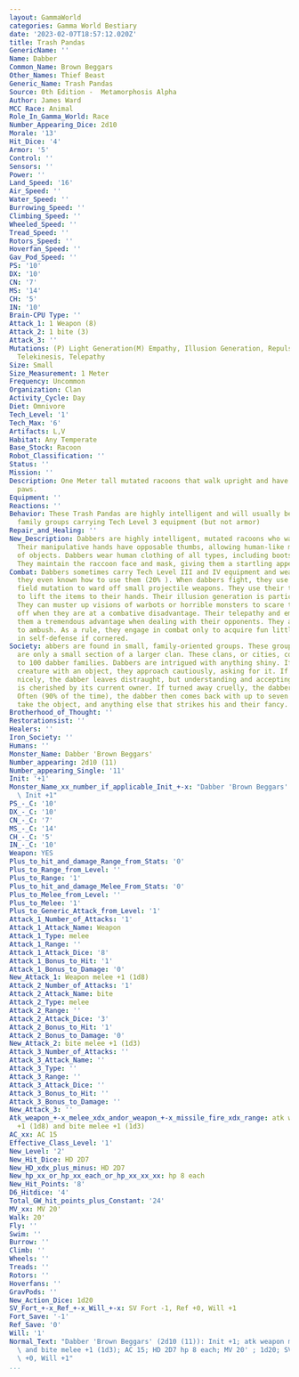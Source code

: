 ```yaml
---
layout: GammaWorld
categories: Gamma World Bestiary
date: '2023-02-07T18:57:12.020Z'
title: Trash Pandas
GenericName: ''
Name: Dabber
Common_Name: Brown Beggars
Other_Names: Thief Beast
Generic_Name: Trash Pandas
Source: 0th Edition -  Metamorphosis Alpha
Author: James Ward
MCC Race: Animal
Role_In_Gamma_World: Race
Number_Appearing_Dice: 2d10
Morale: '13'
Hit_Dice: '4'
Armor: '5'
Control: ''
Sensors: ''
Power: ''
Land_Speed: '16'
Air_Speed: ''
Water_Speed: ''
Burrowing_Speed: ''
Climbing_Speed: ''
Wheeled_Speed: ''
Tread_Speed: ''
Rotors_Speed: ''
Hoverfan_Speed: ''
Gav_Pod_Speed: ''
PS: '10'
DX: '10'
CN: '7'
MS: '14'
CH: '5'
IN: '10'
Brain-CPU Type: ''
Attack_1: 1 Weapon (8)
Attack_2: 1 bite (3)
Attack_3: ''
Mutations: (P) Light Generation(M) Empathy, Illusion Generation, Repulsion Field,
  Telekinesis, Telepathy
Size: Small
Size_Measurement: 1 Meter
Frequency: Uncommon
Organization: Clan
Activity_Cycle: Day
Diet: Omnivore
Tech_Level: '1'
Tech_Max: '6'
Artifacts: L,V
Habitat: Any Temperate
Base_Stock: Racoon
Robot_Classification: ''
Status: ''
Mission: ''
Description: One Meter tall mutated racoons that walk upright and have manipulative
  paws.
Equipment: ''
Reactions: ''
Behavior: These Trash Pandas are highly intelligent and will usually be found in small
  family groups carrying Tech Level 3 equipment (but not armor)
Repair_and_Healing: ''
New_Description: Dabbers are highly intelligent, mutated racoons who walk upright.
  Their manipulative hands have opposable thumbs, allowing human-like manipulation
  of objects. Dabbers wear human clothing of all types, including boots and shoes.
  They maintain the raccoon face and mask, giving them a startling appearance.
Combat: Dabbers sometimes carry Tech Level III and IV equipment and weapons. Occasionally,
  they even known how to use them (20% ). When dabbers fight, they use their Repulsion
  field mutation to ward off small projectile weapons. They use their telekinesis
  to lift the items to their hands. Their illusion generation is particularly strong.
  They can muster up visions of warbots or horrible monsters to scare their opponents
  off when they are at a combative disadvantage. Their telepathy and empathy give
  them a tremendous advantage when dealing with their opponents. They are almost impossible
  to ambush. As a rule, they engage in combat only to acquire fun little baubles or
  in self-defense if cornered.
Society: abbers are found in small, family-oriented groups. These groups, in turn,
  are only a small section of a larger clan. These clans, or cities, consist of up
  to 100 dabber families. Dabbers are intrigued with anything shiny. If they see another
  creature with an object, they approach cautiously, asking for it. If turned down
  nicely, the dabber leaves distraught, but understanding and accepting that the object
  is cherished by its current owner. If turned away cruelly, the dabber runs away.
  Often (90% of the time), the dabber then comes back with up to seven friends to
  take the object, and anything else that strikes his and their fancy.
Brotherhood_of_Thought: ''
Restorationsist: ''
Healers: ''
Iron_Society: ''
Humans: ''
Monster_Name: Dabber 'Brown Beggars'
Number_appearing: 2d10 (11)
Number_appearing_Single: '11'
Init: '+1'
Monster_Name_xx_number_if_applicable_Init_+-x: "Dabber 'Brown Beggars' (2d10 (11)):\
  \ Init +1"
PS_-_C: '10'
DX_-_C: '10'
CN_-_C: '7'
MS_-_C: '14'
CH_-_C: '5'
IN_-_C: '10'
Weapon: YES
Plus_to_hit_and_damage_Range_from_Stats: '0'
Plus_to_Range_from_Level: ''
Plus_to_Range: '1'
Plus_to_hit_and_damage_Melee_From_Stats: '0'
Plus_to_Melee_from_Level: ''
Plus_to_Melee: '1'
Plus_to_Generic_Attack_from_Level: '1'
Attack_1_Number_of_Attacks: '1'
Attack_1_Attack_Name: Weapon
Attack_1_Type: melee
Attack_1_Range: ''
Attack_1_Attack_Dice: '8'
Attack_1_Bonus_to_Hit: '1'
Attack_1_Bonus_to_Damage: '0'
New_Attack_1: Weapon melee +1 (1d8)
Attack_2_Number_of_Attacks: '1'
Attack_2_Attack_Name: bite
Attack_2_Type: melee
Attack_2_Range: ''
Attack_2_Attack_Dice: '3'
Attack_2_Bonus_to_Hit: '1'
Attack_2_Bonus_to_Damage: '0'
New_Attack_2: bite melee +1 (1d3)
Attack_3_Number_of_Attacks: ''
Attack_3_Attack_Name: ''
Attack_3_Type: ''
Attack_3_Range: ''
Attack_3_Attack_Dice: ''
Attack_3_Bonus_to_Hit: ''
Attack_3_Bonus_to_Damage: ''
New_Attack_3: ''
Atk_weapon_+-x_melee_xdx_andor_weapon_+-x_missile_fire_xdx_range: atk weapon melee
  +1 (1d8) and bite melee +1 (1d3)
AC_xx: AC 15
Effective_Class_Level: '1'
New_Level: '2'
New_Hit_Dice: HD 2D7
New_HD_xdx_plus_minus: HD 2D7
New_hp_xx_or_hp_xx_each_or_hp_xx_xx_xx: hp 8 each
New_Hit_Points: '8'
D6_Hitdice: '4'
Total_GW_hit_points_plus_Constant: '24'
MV_xx: MV 20'
Walk: 20'
Fly: ''
Swim: ''
Burrow: ''
Climb: ''
Wheels: ''
Treads: ''
Rotors: ''
Hoverfans: ''
GravPods: ''
New_Action_Dice: 1d20
SV_Fort_+-x_Ref_+-x_Will_+-x: SV Fort -1, Ref +0, Will +1
Fort_Save: '-1'
Ref_Save: '0'
Will: '1'
Normal_Text: "Dabber 'Brown Beggars' (2d10 (11)): Init +1; atk weapon melee +1 (1d8)\
  \ and bite melee +1 (1d3); AC 15; HD 2D7 hp 8 each; MV 20' ; 1d20; SV Fort -1, Ref\
  \ +0, Will +1"
...
```


